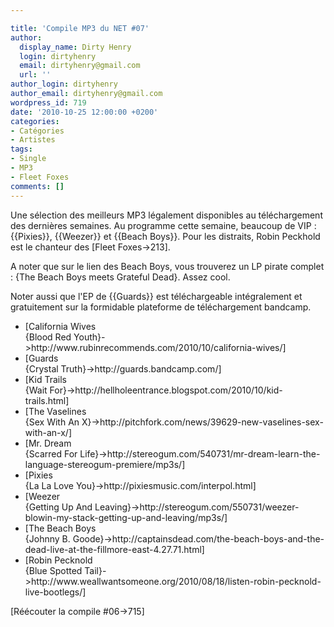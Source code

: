 ```yaml
---

title: 'Compile MP3 du NET #07'
author:
  display_name: Dirty Henry
  login: dirtyhenry
  email: dirtyhenry@gmail.com
  url: ''
author_login: dirtyhenry
author_email: dirtyhenry@gmail.com
wordpress_id: 719
date: '2010-10-25 12:00:00 +0200'
categories:
- Catégories
- Artistes
tags:
- Single
- MP3
- Fleet Foxes
comments: []
---
```

Une sélection des meilleurs MP3 légalement disponibles au téléchargement des dernières semaines. Au programme cette semaine, beaucoup de VIP : {{Pixies}}, {{Weezer}} et {{Beach Boys}}. Pour les distraits, Robin Peckhold est le chanteur des [Fleet Foxes->213].

A noter que sur le lien des Beach Boys, vous trouverez un LP pirate complet : {The Beach Boys meets Grateful Dead}. Assez cool. 

Noter aussi que l'EP de {{Guards}} est téléchargeable intégralement et gratuitement sur la formidable plateforme de téléchargement bandcamp.

<ul class="polaroids">
<li><div class=polaroid>[<img436>California Wives<br />{Blood Red Youth}->http://www.rubinrecommends.com/2010/10/california-wives/]</div></li>
<li><div class=polaroid>[<img437>Guards<br />{Crystal Truth}->http://guards.bandcamp.com/]</div></li>
<li><div class=polaroid>[<img438>Kid Trails<br />{Wait For}->http://hellholeentrance.blogspot.com/2010/10/kid-trails.html]</div></li>
<li><div class=polaroid>[<img439>The Vaselines<br />{Sex With An X}->http://pitchfork.com/news/39629-new-vaselines-sex-with-an-x/]</div></li>
<li><div class=polaroid>[<img440>Mr. Dream<br />{Scarred For Life}->http://stereogum.com/540731/mr-dream-learn-the-language-stereogum-premiere/mp3s/]</div></li>
<li><div class=polaroid>[<img441>Pixies<br />{La La Love You}->http://pixiesmusic.com/interpol.html]</div></li>
<li><div class=polaroid>[<img442>Weezer<br />{Getting Up And Leaving}->http://stereogum.com/550731/weezer-blowin-my-stack-getting-up-and-leaving/mp3s/]</div></li>
<li><div class=polaroid>[<img443>The Beach Boys<br />{Johnny B. Goode}->http://captainsdead.com/the-beach-boys-and-the-dead-live-at-the-fillmore-east-4.27.71.html]</div></li>
<li><div class=polaroid>[<img444>Robin Pecknold<br />{Blue Spotted Tail}->http://www.weallwantsomeone.org/2010/08/18/listen-robin-pecknold-live-bootlegs/]</div></li>
</ul>

[Réécouter la compile #06->715]
